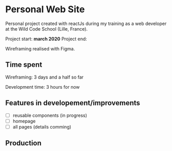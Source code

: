 # Personal Web Site

Personal project created with reactJs during my training as a web developer at the Wild Code School (Lille, France).

Project start: **march 2020**
Project end:

Wireframing realised with Figma.

## Time spent

Wireframing: 3 days and a half so far

Development time: 3 hours for now

## Features in developement/improvements

- [ ] reusable components (in progress)
- [ ] homepage
- [ ] all pages (details comming)

## Production
